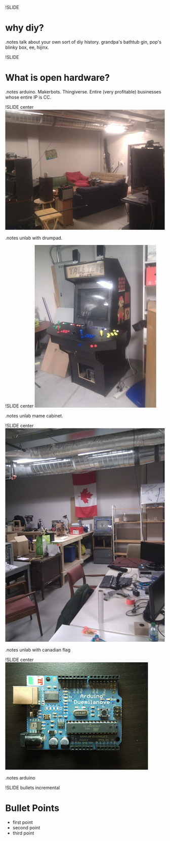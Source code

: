 !SLIDE
# why diy? #
.notes talk about your own sort of diy history. grandpa's bathtub gin, pop's blinky box, ee, hijinx. 

!SLIDE
# What is open hardware? #
.notes arduino. Makerbots. Thingiverse. Entire (very profitable) businesses whose entire IP is CC. 

!SLIDE center
![img/IMG_20120228_142610a.jpg](img/IMG_20120228_142610a.jpg)

.notes unlab with drumpad.

!SLIDE center
![img/IMG_20120228_142621a.jpg](img/IMG_20120228_142621a.jpg)

.notes unlab mame cabinet.

!SLIDE center
![img/IMG_20120228_142658a.jpg](img/IMG_20120228_142658a.jpg)

.notes unlab with canadian flag

!SLIDE center 
![img/50561808.jpg](img/50561808.jpg)

.notes arduino


!SLIDE bullets incremental
# Bullet Points #

* first point
* second point
* third point

